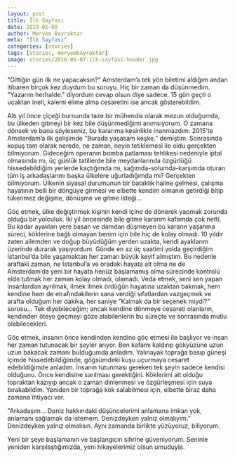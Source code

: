 ```yaml
---
layout: post
title: İlk Sayfası
date: 2019-05-08
author: Meryem Bayraktar
meta: "İlk Sayfası"
categories: [stories]
tags: [stories, meryembayraktar]
image: stories/2019-05-07-ilk-sayfasi-header.jpg
---
```


“Gittiğin gün ilk ne yapacaksın?” Amsterdam’a tek yön biletimi aldığım andan itibaren birçok kez duydum bu soruyu. Hiç bir zaman da düşünmedim. "Yazarım herhalde." diyordum cevap olsun diye sadece. 15 gün geçti o uçaktan ineli, kalemi elime alma cesaretini ise ancak gösterebildim.

Altı yıl önce çiçeği burnunda taze bir mühendis olarak mezun olduğumda, bu ülkeden gitmeyi bir kez bile düşünmediğimi anımsıyorum. O zamana dönsek ve bana söyleseniz, bu kararıma kesinlikle inanmazdım. 2015’te Amsterdam’a ilk gelişimde "Burada yaşasam keşke.” demiştim. Sonrasında kopuş tam olarak nerede, ne zaman, neyin tetiklemesi ile oldu gerçekten bilmiyorum. Gideceğim operanın bomba patlaması tehlikesi nedeniyle iptal olmasında mı, üç günlük tatillerde bile meydanlarında özgürlüğü hissedebildiğim yerlerde kaçtığımda mı, sağımda-solumda-karşımda oturan tüm iş arkadaşlarımı başka ülkelere uğurladığımda mı? Gerçekten bilmiyorum. Ülkenin siyasal durumunun bir bataklık haline gelmesi, çalışma hayatının belli bir döngüye girmesi ve elbette kendim olmanın getirdiği bitip tükenmez değişme, dönüşme ve gitme isteği… 

Göç etmek, ülke değiştirmek kişinin kendi içine de dönerek yapmak zorunda olduğu bir yolculuk. İki yıl öncesinde bile gitme kararım kafamda çok netti. Bu kadar ayakları yere basan ve damdan düşmeyen bu kararın yaşanma süreci, köklerine bağlı olmayan benim için bile hiç de kolay olmadı. 10 yıldır zaten ailemden ve doğup büyüdüğüm yerden uzakta, kendi ayaklarım üzerinde durarak yaşıyordum. Günde en az üç saatimi yolda geçirdiğim İstanbul’da bile yaşamaktan her zaman büyük keyif almıştım. Bu nedenle araftaki zaman, ne İstanbul’a ve oradaki hayata ait olma ne de Amsterdam’da yeni bir hayata henüz başlamamış olma sürecinde kontrolü elde tutmak her zaman kolay olmadı, olamadı. Veda etmek, seni sen yapan insanlardan ayrılmak, ilmek ilmek ördüğün hayatına uzaktan bakmak, hem kendine hem de etrafındakilerin sana verdiği sıfatlardan vazgeçmek ve arafta olduğum her dakika, her saniye "Kalmak da bir seçenek miydi?" sorusu… Tek diyebileceğim; ancak kendine dönmeye cesareti olanların, kendinden öteye geçmeyi göze alabilenlerin bu süreçte ve sonrasında mutlu olabilecekleri. 

Göç etmek, insanın önce kendinden kendine göç etmesi ile başlıyor ve insan her zaman tutunacak bir şeyler arıyor. Ben kafamı kaldırıp gökyüzüne uzun uzun bakacak zamanı bulduğumda anladım. Yalınayak toprağa basıp güneşi içimde hissedebildiğimde, göğsümdeki kuşu uçurmaya cesaret edebildiğimde anladım. İnsanın tutunması gereken tek şeyin sadece kendisi olduğunu. Önce kendisine sarılması gerektiğini. Köklerimi ait olduğu topraktan kazıyıp ancak o zaman dinlenmesi ve özgürleşmesi için suya bırakabildim. Yeniden bir toprağa kök salabilmesi için, elbette biraz daha zamana ihtiyacı var. 

"Arkadaşım… Deniz hakkındaki düşüncelerimi anlamana imkan yok, anlamanı sağlamak da istemem. Denizdeyken yalnız olmalıyım.” Denizdeyken yalnız olmalısın. Aynı zamanda birlikte yüzüyoruz, biliyorum. 

Yeni bir şeye başlamanın ve başlangıcın sihrine güveniyorum. Seninle yeniden karşılaştığımızda, yeni hikayelerimiz olsun umuduyla. 